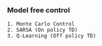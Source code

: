 ### Model free control

    1. Monte Carlo Control
    2. SARSA (On policy TD)
    3. Q-Learning (Off policy TD)